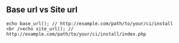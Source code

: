 ## Base url vs Site url
```
echo base_url(); // http://example.com/path/to/your/ci/install
<br />echo site_url(); // http://example.com/path/to/your/ci/install/index.php 
```

